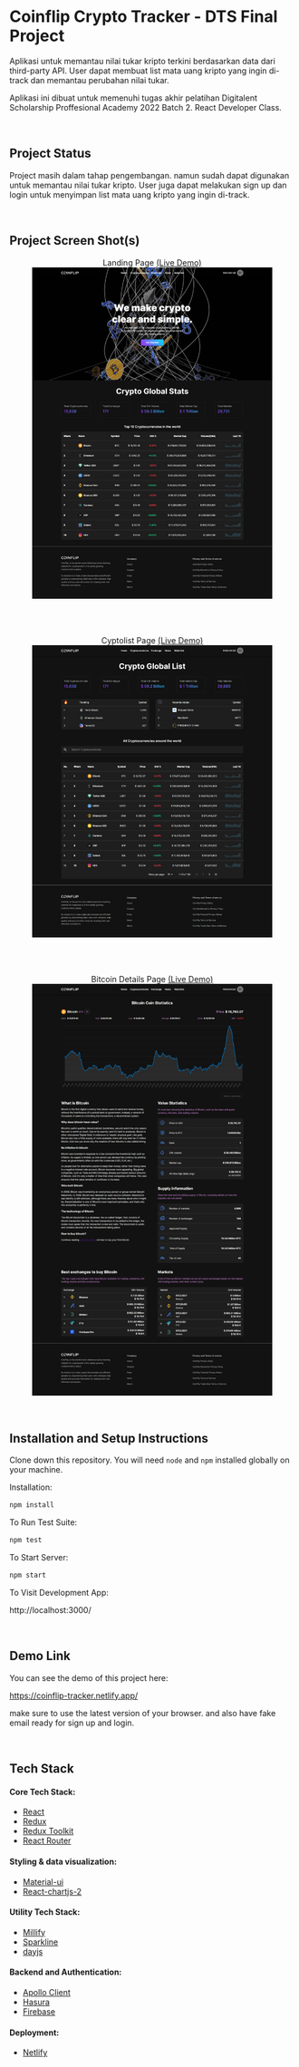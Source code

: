 # Coinflip Crypto Tracker - DTS Final Project

Aplikasi untuk memantau nilai tukar kripto terkini berdasarkan data dari third-party API. User dapat membuat list mata uang kripto yang ingin di-track dan memantau perubahan nilai tukar. 

Aplikasi ini dibuat untuk memenuhi tugas akhir pelatihan Digitalent Scholarship Proffesional Academy 2022 Batch 2. React Developer Class.

<br/>

## Project Status

Project masih dalam tahap pengembangan. namun sudah dapat digunakan untuk memantau nilai tukar kripto. User juga dapat melakukan sign up dan login untuk menyimpan list mata uang kripto yang ingin di-track.

<br/>

## Project Screen Shot(s)

<div align="center">

<figure>
  <figcaption>
  Landing Page 
  <a href="https://coinflip-tracker.netlify.app/">(Live Demo)</a>
  </figcaption>

  <img src="./docs/app-screenshot-1.jpeg" alt="CoinFlip Landing Page Screenshot"/>
</figure>

<br/>
<br/>

<figure>
  <figcaption>
  Cyptolist Page
  <a href="https://coinflip-tracker.netlify.app/cryptocurrencies/">(Live Demo)</a>
  </figcaption>

  <img src="./docs/app-screenshot-2.jpeg" alt="CoinFlip Cyptolist Page Screenshot"/>
</figure>

<br/>
<br/>

<figure>
  <figcaption>
  Bitcoin Details Page
  <a href="https://coinflip-tracker.netlify.app/cryptocurrencies/details/Qwsogvtv82FCd">(Live Demo)</a>
  </figcaption>
  
  <img src="./docs/app-screenshot-3.jpeg" alt="CoinFlip Bitcoin Details Page Screenshot"/>
</figure>

</div>

<br/>

## Installation and Setup Instructions 

Clone down this repository. You will need `node` and `npm` installed globally on your machine.  

Installation:

```bash
npm install
```  

To Run Test Suite:  

```bash
npm test
```  

To Start Server:

```bash
npm start
```  

To Visit Development App:

http://localhost:3000/

<br/>

## Demo Link

You can see the demo of this project here:

https://coinflip-tracker.netlify.app/

make sure to use the latest version of your browser. and also have fake email ready for sign up and login.

<br/>

## Tech Stack

#### Core Tech Stack:
- [React](https://reactjs.org/)
- [Redux](https://redux.js.org/)
- [Redux Toolkit](https://redux-toolkit.js.org/)
- [React Router](https://reactrouter.com/)

#### Styling & data visualization:
- [Material-ui](https://material-ui.com/)
- [React-chartjs-2](https://react-chartjs-2.js.org/)

#### Utility Tech Stack:
- [Millify](https://www.npmjs.com/package/millify)
- [Sparkline](https://www.npmjs.com/package/react-sparklines)
- [dayjs](https://day.js.org/)


#### Backend and Authentication:
- [Apollo Client](https://www.apollographql.com/docs/react/)
- [Hasura](https://hasura.io/)
- [Firebase](https://firebase.google.com/)

#### Deployment:
- [Netlify](https://www.netlify.com/)


